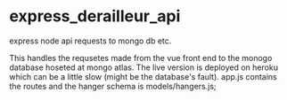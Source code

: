 # express_derailleur_api
express node api requests to mongo db etc.

This handles the requsetes made from the vue front end to the monogo database hoseted at mongo atlas.
The live version is deployed on heroku which can be a little slow (might be the database's fault).
app.js contains the routes and the hanger schema is models/hangers.js;
